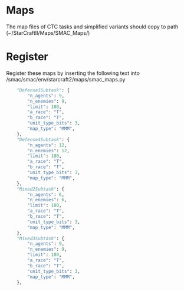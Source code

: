 # Maps

The map files of CTC tasks and simplified variants should copy to path (~/StarCraftII/Maps/SMAC_Maps/)



# Register

Register these maps by inserting the following text into /smac/smac/env/starcraft2/maps/smac_maps.py

```python
    "Defense3Subtask": {
        "n_agents": 9,
        "n_enemies": 9,
        "limit": 180,
        "a_race": "T",
        "b_race": "T",
        "unit_type_bits": 3,
        "map_type": "MMM",
    },
    "Defense4Subtask": {
        "n_agents": 12,
        "n_enemies": 12,
        "limit": 180,
        "a_race": "T",
        "b_race": "T",
        "unit_type_bits": 3,
        "map_type": "MMM",
    },
    "Mixed2Subtask": {
        "n_agents": 6,
        "n_enemies": 6,
        "limit": 180,
        "a_race": "T",
        "b_race": "T",
        "unit_type_bits": 3,
        "map_type": "MMM",
    },
    "Mixed3Subtask": {
        "n_agents": 9,
        "n_enemies": 9,
        "limit": 180,
        "a_race": "T",
        "b_race": "T",
        "unit_type_bits": 3,
        "map_type": "MMM",
    },
```
